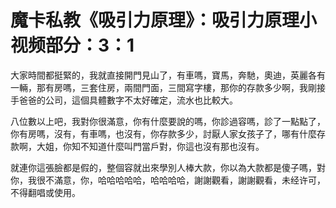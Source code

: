 # 魔卡私教《吸引力原理》：吸引力原理小视频部分：3：1

大家時間都挺緊的，我就直接開門見山了，有車嗎，寶馬，奔馳，奧迪，英麗各有一輛，那有房嗎，三套住房，兩間門面，三間寫字樓，那你的存款多少啊，我剛接手爸爸的公司，這個具體數字不太好確定，流水也比較大。

八位數以上吧，我對你很滿意，你有什麼要說的嗎，你診過容嗎，診了一點點了，你有房嗎，沒有，有車嗎，也沒有，你存款多少，討厭人家女孩子了，哪有什麼存款啊，大姐，你知不知道什麼叫門當戶對，你這也沒有那也沒有。

就連你這張臉都是假的，整個容就出來學別人棒大款，你以為大款都是傻子嗎，對你，我很不滿意，你，哈哈哈哈哈，哈哈哈哈，謝謝觀看，謝謝觀看，未经许可，不得翻唱或使用。

